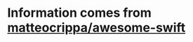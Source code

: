 # Information comes from [matteocrippa/awesome-swift](https://github.com/matteocrippa/awesome-swift)

